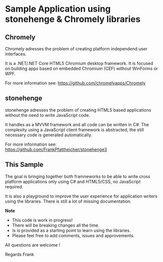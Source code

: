 # Sample Application using stonehenge & Chromely libraries

## Chromely
Chromely adresses the problem of creating platform independend user interfaces. 

It is a .NET/.NET Core HTML5 Chromium desktop framework. It is focused on building apps based on embedded Chromium (CEF) without WinForms or WPF.

For more information see: https://github.com/chromelyapps/Chromely

## stonehenge
stonehenge adresses the problem of creating HTML5 based applications without the need to write JavaScript code.

It handles as a MVVM framework and all code can be written in C#. The complexity using a JavaScript client framework is abstracted, the still necessary code is generated automatically.

For more information see: https://github.com/FrankPfattheicher/stonehenge3


## This Sample
The goal is bringing together both framneworks to be able to write cross platform applications only using C# and HTML5/CSS, no JavaScript required.

It is also a playground to improve the user experience for application writers using the libraries. There is still a lot of missing documentation.

**Note**
* This code is work in progress!
* There will be breaking changes all the time.
* Is is provided as a starting point to learn using the libraries.
* Please feel free to add comments, issues and approvements.

All questions are welcome !

Regards Frank
